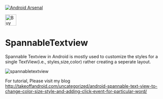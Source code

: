[![Android Arsenal](https://img.shields.io/badge/Android%20Arsenal-SpannableTextview-brightgreen.svg?style=flat)](http://android-arsenal.com/details/1/1978)

<a href='https://ko-fi.com/A302HW7' target='_blank'><img height='36' style='border:0px;height:36px;' src='https://az743702.vo.msecnd.net/cdn/kofi4.png?v=f' border='0' alt='Buy Me a Coffee at ko-fi.com' /></a> 

# SpannableTextview
Spannable Textview in Android is mostly
used to customize the styles for a single
TextView(i.e., styles,size,color) rather creating a seperate layout.

![spannabletextview](https://cloud.githubusercontent.com/assets/11768239/8147596/630a1ea4-1290-11e5-8eff-569473f8d3d1.png)

For tutorial, Please visit my blog http://takeoffandroid.com/uncategorized/android-spannable-text-view-to-change-color-size-style-and-adding-click-event-for-particular-word/




